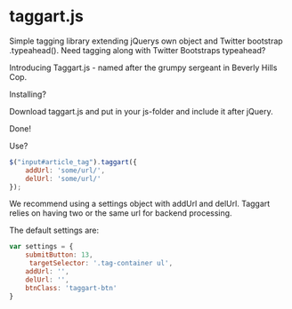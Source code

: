 taggart.js
==========

Simple tagging library extending jQuerys own object and Twitter bootstrap .typeahead().
Need tagging along with Twitter Bootstraps typeahead?

Introducing Taggart.js - named after the grumpy sergeant in Beverly Hills Cop.

Installing?

Download taggart.js and put in your js-folder and include it after jQuery.

Done!

Use?
``` javascript
$("input#article_tag").taggart({
    addUrl: 'some/url/',
    delUrl: 'some/url/'
});
```

We recommend using a settings object with addUrl and delUrl.
Taggart relies on having two or the same url for backend processing.

The default settings are:

``` javascript
var settings = {
    submitButton: 13,
     targetSelector: '.tag-container ul',
 	addUrl: '',
 	delUrl: '',
    btnClass: 'taggart-btn'
}
```
